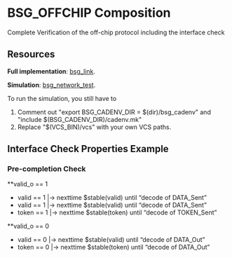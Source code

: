 # BSG_OFFCHIP Composition
Complete Verification of the off-chip protocol including the interface check

## Resources
**Full implementation**: [bsg_link](https://github.com/bespoke-silicon-group/basejump_stl/tree/master/bsg_link).

**Simulation**: [bsg_network_test](https://github.com/bespoke-silicon-group/basejump_stl/tree/master/testing/bsg_noc/bsg_wormhole_network).

To run the simulation, you still have to 
  1. Comment out "export BSG_CADENV_DIR = $(dir)/bsg_cadenv" and "include $(BSG_CADENV_DIR)/cadenv.mk"
  2. Replace "$(VCS_BIN)/vcs" with your own VCS paths.
  
## Interface Check Properties Example
### Pre-completion Check

**valid_o == 1
  - valid == 1 |-> nexttime $stable(valid) until “decode of DATA_Sent”
  - valid == 1 |-> nexttime $stable(valid) until “decode of DATA_Sent”
  - token == 1 |-> nexttime $stable(token) until “decode of TOKEN_Sent”
  
**valid_o == 0
  - valid == 0 |-> nexttime $stable(valid) until “decode of DATA_Out” 
  - token == 0 |-> nexttime $stable(token) until “decode of DATA_Out”
